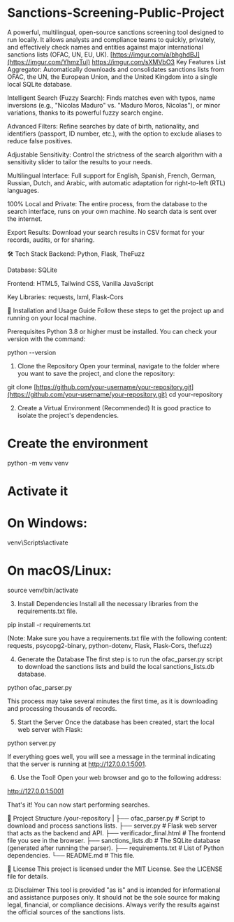 # Sanctions-Screening-Public-Project
A powerful, multilingual, open-source sanctions screening tool designed to run locally. It allows analysts and compliance teams to quickly, privately, and effectively check names and entities against major international sanctions lists (OFAC, UN, EU, UK). 
[https://imgur.com/a/bhghdBJ](https://imgur.com/YhmzTuI)
https://imgur.com/sXMVbO3
Key Features
List Aggregator: Automatically downloads and consolidates sanctions lists from OFAC, the UN, the European Union, and the United Kingdom into a single local SQLite database.

Intelligent Search (Fuzzy Search): Finds matches even with typos, name inversions (e.g., "Nicolas Maduro" vs. "Maduro Moros, Nicolas"), or minor variations, thanks to its powerful fuzzy search engine.

Advanced Filters: Refine searches by date of birth, nationality, and identifiers (passport, ID number, etc.), with the option to exclude aliases to reduce false positives.

Adjustable Sensitivity: Control the strictness of the search algorithm with a sensitivity slider to tailor the results to your needs.

Multilingual Interface: Full support for English, Spanish, French, German, Russian, Dutch, and Arabic, with automatic adaptation for right-to-left (RTL) languages.

100% Local and Private: The entire process, from the database to the search interface, runs on your own machine. No search data is sent over the internet.

Export Results: Download your search results in CSV format for your records, audits, or for sharing.

🛠️ Tech Stack
Backend: Python, Flask, TheFuzz

Database: SQLite

Frontend: HTML5, Tailwind CSS, Vanilla JavaScript

Key Libraries: requests, lxml, Flask-Cors

🚀 Installation and Usage Guide
Follow these steps to get the project up and running on your local machine.

Prerequisites
Python 3.8 or higher must be installed. You can check your version with the command:

python --version

1. Clone the Repository
Open your terminal, navigate to the folder where you want to save the project, and clone the repository:

git clone [https://github.com/your-username/your-repository.git](https://github.com/your-username/your-repository.git)
cd your-repository

2. Create a Virtual Environment (Recommended)
It is good practice to isolate the project's dependencies.

# Create the environment
python -m venv venv

# Activate it
# On Windows:
venv\Scripts\activate
# On macOS/Linux:
source venv/bin/activate

3. Install Dependencies
Install all the necessary libraries from the requirements.txt file.

pip install -r requirements.txt

(Note: Make sure you have a requirements.txt file with the following content: requests, psycopg2-binary, python-dotenv, Flask, Flask-Cors, thefuzz)

4. Generate the Database
The first step is to run the ofac_parser.py script to download the sanctions lists and build the local sanctions_lists.db database.

python ofac_parser.py

This process may take several minutes the first time, as it is downloading and processing thousands of records.

5. Start the Server
Once the database has been created, start the local web server with Flask:

python server.py

If everything goes well, you will see a message in the terminal indicating that the server is running at http://127.0.0.1:5001.

6. Use the Tool!
Open your web browser and go to the following address:

http://127.0.0.1:5001

That's it! You can now start performing searches.

📂 Project Structure
/your-repository
|
├── ofac_parser.py          # Script to download and process sanctions lists.
├── server.py               # Flask web server that acts as the backend and API.
├── verificador_final.html  # The frontend file you see in the browser.
├── sanctions_lists.db      # The SQLite database (generated after running the parser).
├── requirements.txt        # List of Python dependencies.
└── README.md               # This file.

📄 License
This project is licensed under the MIT License. See the LICENSE file for details.

⚖️ Disclaimer
This tool is provided "as is" and is intended for informational and assistance purposes only. It should not be the sole source for making legal, financial, or compliance decisions. Always verify the results against the official sources of the sanctions lists.
